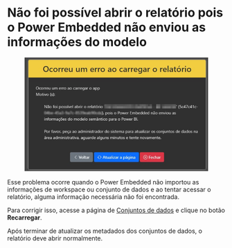 # Não foi possível abrir o relatório pois o Power Embedded não enviou as informações do modelo

<figure><img src="../../.gitbook/assets/image (1) (1) (1) (1) (1) (1) (1) (1) (1) (1) (1) (1) (1) (1) (1) (1) (1) (1).png" alt=""><figcaption></figcaption></figure>

Esse problema ocorre quando o Power Embedded não importou as informações de workspace ou conjunto de dados e ao tentar acessar o relatório, alguma informação necessária não foi encontrada.

Para corrigir isso, acesse a página de [Conjuntos de dados](https://admin.powerembedded.com.br/Datasets) e clique no botão **Recarregar**.



Após terminar de atualizar os metadados dos conjuntos de dados, o relatório deve abrir normalmente.
